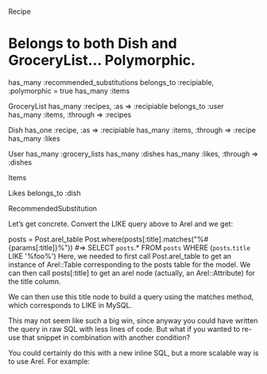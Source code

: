 Recipe
  # Belongs to both Dish and GroceryList... Polymorphic.
  has_many :recommended_substitutions
  belongs_to :recipiable, :polymorphic = true
  has_many :items



GroceryList
  has_many :recipes, :as => :recipiable
  belongs_to :user
  has_many :items, :through => :recipes

Dish
  has_one :recipe, :as => :recipiable
  has_many :items, :through => :recipe
  has_many :likes

User
  has_many :grocery_lists
  has_many :dishes
  has_many :likes, :through => :dishes

Items

Likes
  belongs_to :dish

RecommendedSubstitution

Let’s get concrete. Convert the LIKE query above to Arel and we get:

posts = Post.arel_table
Post.where(posts[:title].matches("%#{params[:title]}%"))
#=> SELECT `posts`.* FROM `posts` WHERE (`posts`.`title` LIKE '%foo%')
Here, we needed to first call Post.arel_table to get an instance of Arel::Table corresponding to the posts table for the model. We can then call posts[:title] to get an arel node (actually, an Arel::Attribute) for the title column.

We can then use this title node to build a query using the matches method, which corresponds to LIKE in MySQL.

This may not seem like such a big win, since anyway you could have written the query in raw SQL with less lines of code. But what if you wanted to re-use that snippet in combination with another condition?

You could certainly do this with a new inline SQL, but a more scalable way is to use Arel. For example:

